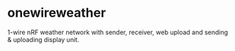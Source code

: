 # onewireweather
1-wire nRF weather network with sender, receiver, web upload and sending & uploading display unit.
